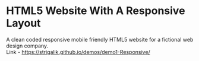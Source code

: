 # HTML5 Website With A Responsive Layout
A clean coded responsive mobile friendly HTML5 website for a fictional web design company.<br>
Link - https://strigalik.github.io/demos/demo1-Responsive/
